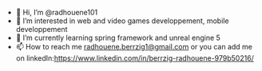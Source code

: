 - 👋 Hi, I’m @radhouene101
- 👀 I’m interested in web and video games developpement, mobile developpement
- 🌱 I’m currently learning spring framework and unreal engine 5
- 📫 How to reach me radhouene.berrzig1@gmail.com or you can add me on linkedIn:https://www.linkedin.com/in/berrzig-radhouene-979b50216/
